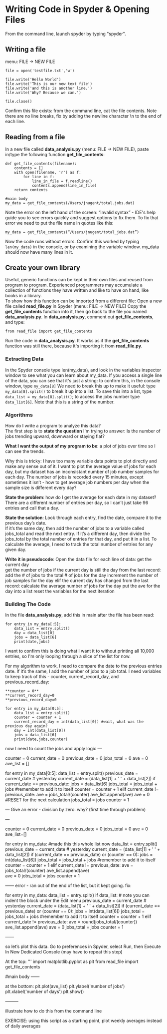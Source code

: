 
# Writing Code in Spyder & Opening Files

From the command line, launch spyder by typing "spyder".

## Writing a file

menu: FILE -> NEW FILE

````
file = open('testfile.txt','w') 
 
file.write('Hello World') 
file.write('This is our new text file') 
file.write('and this is another line.') 
file.write('Why? Because we can.') 
 
file.close() 
````

Confirm this file exists: from the command line, cat the file contents.  Note there are no line breaks, fix by adding the newline character \n to the end of each line.

## Reading from a file

In a new file called **data_analysis.py** (menu: FILE -> NEW FILE), paste in/type the following function **get_file_contents**:

````
def get_file_contents(filename):    
    contents = []
    with open(filename, 'r') as f:
        for line in f:
            line_in_file = f.readline()
            contents.append(line_in_file)
    return contents

#main body
my_data = get_file_contents(/Users/jnugent/total.jobs.dat)
````

Note the error on the left hand of the screen:
“invalid syntax” - IDE's help guide you to see errors quickly and suggest options to fix them.
To fix that error we need to put the file name in quotes like this:
````
my_data = get_file_contents(“/Users/jnugent/total_jobs.dat”)
````
Now the code runs without errors.  Confirm this worked by typing `len(my_data)` in the console, or by examining the variable window.  my_data should now have many lines in it.

## Create your own library 
Useful, generic functions can be kept in their own files and reused from program to program. Experienced programmers may accumulate a collection of functions they have written and like to have on hand, like books in a library.  
To show how this function can be imported from a different file:
Open a new file called **read_file.py** in Spyder (menu: FILE -> NEW FILE) 
Copy the **get_file_contents** function into it, then go back to the file you named **data_analysis.py**.
In **data_analysis.py**, comment out **get_file_contents**, and type:
````
from read_file import get_file_contents
````
Run the code in **data_analysis.py**.  It works as if the **get_file_contents** function was still there, because it's importing it from **read_file.py**.  

### Extracting Data

In the Spyder console type len(my_data), and look in the variables inspector window to see what you can learn about my_data.
If you access a single line of the data, you can see that it's just a string: to confirm this, in the console window, type ```my_data[8]```
We need to break this up to make it useful: type ```my_data[8].split()``` to break it up into a list.
To save this into a list, type ```data_list = my_data[8].split()```; to access the jobs number type ```data_list[6]```.  Note that this is a string of the number.


### Algorithms
How do I write a program to analyze this data?  
The first step is to **state the question** I'm trying to answer: Is the number of jobs trending upward, downward or staying flat?

**What I want the output of my program to be**: a plot of jobs over time so I can see the trends.

Why this is tricky: I have too many variable data points to plot directly and make any sense out of it.  I want to plot the average value of jobs for each day, but my dataset has an inconsistant number of job number samples for each day.  The number of jobs is recorded every 15 minutes, except sometimes it isn’t - how to get average job numbers per day when the sample size is different every day?

**State the problem**: how do I get the average for each date in my dataset?  There are a different number of entries per day, so I can’t just take 96 entries and call that a day.

**State the solution**:  Look through each entry, find the date, compare it to the previous day’s date.  
If it’s the same day, then add the number of jobs to a variable called jobs_total and read the next entry. 
If it’s a different day, then divide the jobs_total by the total number of entries for that day, and put it in a list.
To calculate the average, I need to track the total number of entries for any given day.

**Write it in pseudocode**: 
Open the data file 
for each line of data:
    get the current day    
    get the number of jobs 
    if the current day is still the day from the last record:
        add the # of jobs to the total # of jobs for the day
        increment the number of job samples for the day
    elif the current day has changed from the last record:
        calculate the average number of jobs for the day
        put the ave for the day into a list
        reset the variables for the next iteration 

### Building The Code
In the file **data_analysis.py**, add this in main after the file has been read:
````
for entry in my_data[:5]:
    data_list = entry.split()
    day = data_list[0]
    jobs = data_list[6]
    print(date,jobs)
````
I want to confirm this is doing what I want it to without printing all 10,000 entries, so I'm only looping through a slice of the list for now.

For my algorithm to work, I need to compare the date to the previous entries date.  If it’s the same, I add the number of jobs to a job total.  I need variables to keep track of this - counter, current_record_day, and previous_record_day:
````
**counter = 0**
**current_record_day=0
**previous_record_day=0

for entry in my_data[0:5]:
    data_list = entry.split()
    counter = counter + 1
    current_record_day = int(data_list[0]) #wait, what was the previous day again?
    day = int(data_list[0])
    jobs = data_list[6]
    print(date,jobs,counter)
````
now I need to count the jobs and apply logic
—

counter = 0
current_date = 0
previous_date = 0
jobs_total = 0
ave = 0
ave_list = []

for entry in my_data[0:5]:
    data_list = entry.split()
    previous_date = current_date  # yesterday
    current_date = (data_list[1] + ' ' + data_list[2]) 
    if current_date == previous_date:
        jobs = data_list[6]
        jobs_total = jobs_total + jobs  #remember to add it to itself
        counter = counter + 1
    elif current_date != previous_date:
        ave = jobs_total/(counter)
        ave_list.append(ave)
        ave = 0	#RESET for the next calculation
        jobs_total = jobs
        counter = 1

—
Give an error - division by zero.  why?  (first time through problem)

—

counter = 0
current_date = 0
previous_date = 0
jobs_total = 0
ave = 0
ave_list=[]

for entry in my_data: #made this this whole list now
    data_list = entry.split()
    previous_date = current_date  # yesterday
    current_date = (data_list[1] + ' ' + data_list[2]) 
    if (current_date == previous_date) or (counter == 0):
        jobs = int(data_list[6])
        jobs_total = jobs_total + jobs  #remember to add it to itself
        counter = counter + 1
    elif current_date != previous_date:
        ave = jobs_total/(counter)
        ave_list.append(ave)        
        ave = 0	
        jobs_total = jobs
        counter = 1

——
error - ran out of the end of the list, but it kept going.
fix:

for entry in my_data:
    data_list = entry.split()
    if data_list:   # note you can indent the block under the Edit menu
        previous_date = current_date  # yesterday
        current_date = (data_list[1] + ' ' + data_list[2]) 
        if (current_date == previous_date) or (counter == 0):
            jobs = int(data_list[6])
            jobs_total = jobs_total + jobs  #remember to add it to itself
            counter = counter + 1
        elif current_date != previous_date:
            ave = round(jobs_total/(counter))
            ave_list.append(ave)
            ave = 0	
            jobs_total = jobs
            counter = 1

——

so let’s plot this data.  Go to preferences in Spyder, select Run, then Execute In New Dedicated Console (may have to repeat this step)

At the top:
'''
import matplotlib.pyplot as plt
from read_file import get_file_contents
    
#main body
——

at the bottom:
plt.plot(ave_list)
plt.ylabel('number of jobs')
plt.xlabel('number of days')
plt.show()

———

illustrate how to do this from the command line

EXERCISE:
using this script as a starting point, plot weekly averages instead of daily averages
